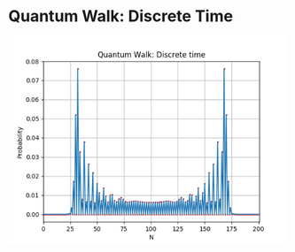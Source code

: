 # Quantum Walk: Discrete Time

![Alt text](plot.png?raw=true "Probability distribution of discrete quantum walk")

